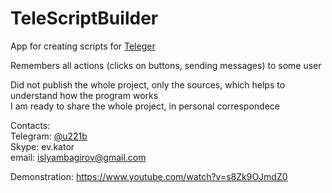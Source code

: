 # TeleScriptBuilder

App for creating scripts for <a href="https://github.com/EvKator/teleger">Teleger</a>

Remembers all actions (clicks on buttons, sending messages) to some user

Did not publish the whole project, only the sources, which helps to understand how the program works     
I am ready to share the whole project, in personal correspondece    

Contacts:     
Telegram: <a href='http://t.me/u221b'>@u221b</a>      
Skype: ev.kator     
email: islyambagirov@gmail.com    


Demonstration: https://www.youtube.com/watch?v=s8Zk9OJmdZ0
